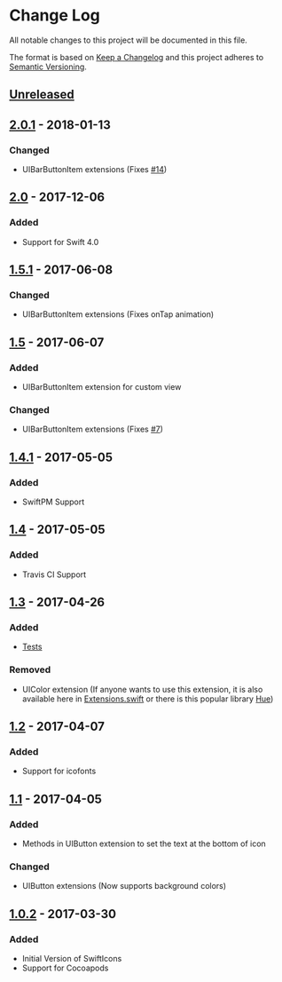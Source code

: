 # Change Log
All notable changes to this project will be documented in this file.

The format is based on [Keep a Changelog](http://keepachangelog.com/) and this project adheres to [Semantic Versioning](http://semver.org/).

## [Unreleased]

## [2.0.1] - 2018-01-13

### Changed

- UIBarButtonItem extensions (Fixes [#14])

## [2.0] - 2017-12-06

### Added

- Support for Swift 4.0

## [1.5.1] - 2017-06-08

### Changed

- UIBarButtonItem extensions (Fixes onTap animation)

## [1.5] - 2017-06-07

### Added

- UIBarButtonItem extension for custom view

### Changed

- UIBarButtonItem extensions (Fixes [#7])

## [1.4.1] - 2017-05-05

### Added

- SwiftPM Support

## [1.4] - 2017-05-05

### Added

- Travis CI Support

## [1.3] - 2017-04-26

### Added

- [Tests]

### Removed

- UIColor extension (If anyone wants to use this extension, it is also available here in [Extensions.swift] or there is this popular library [Hue])

## [1.2] - 2017-04-07

### Added

- Support for icofonts

## [1.1] - 2017-04-05

### Added

- Methods in UIButton extension to set the text at the bottom of icon

### Changed

- UIButton extensions (Now supports background colors)

## [1.0.2] - 2017-03-30

### Added

- Initial Version of SwiftIcons
- Support for Cocoapods

[Unreleased]: https://github.com/ranesr/SwiftIcons/compare/2.0.1...master
[2.0.1]: https://github.com/ranesr/SwiftIcons/compare/2.0...2.0.1
[2.0]: https://github.com/ranesr/SwiftIcons/compare/1.5.1...2.0
[1.5.1]: https://github.com/ranesr/SwiftIcons/compare/1.5...1.5.1
[1.5]: https://github.com/ranesr/SwiftIcons/compare/1.4.1...1.5
[1.4.1]: https://github.com/ranesr/SwiftIcons/compare/1.4...1.4.1
[1.4]: https://github.com/ranesr/SwiftIcons/compare/1.3...1.4
[1.3]: https://github.com/ranesr/SwiftIcons/compare/1.2...1.3
[1.2]: https://github.com/ranesr/SwiftIcons/compare/1.1...1.2
[1.1]: https://github.com/ranesr/SwiftIcons/compare/1.0.2...1.1
[1.0.2]: https://github.com/ranesr/SwiftIcons/compare/1.0.0...1.0.2
[Tests]: https://github.com/ranesr/SwiftIcons/tree/master/SwiftIconsTests
[Extensions.swift]: https://github.com/ranesr/SwiftIcons/blob/master/SwiftIcons/Extensions.swift
[Hue]: https://github.com/hyperoslo/Hue
[#7]: https://github.com/ranesr/SwiftIcons/issues/7
[#14]: https://github.com/ranesr/SwiftIcons/issues/14
